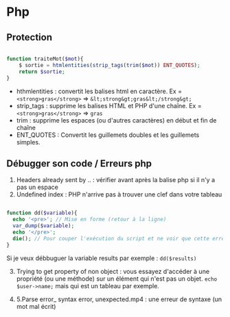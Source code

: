 # Php

## Protection

```PHP

function traiteMot($mot){
    $ sortie = htmlentities(strip_tags(trim($mot)) ENT_QUOTES);
    return $sortie;
}

```

- hthmlentities : convertit les balises html en caractère. Ex = `<strong>gras</strong>` => `&lt;strong&gt;gras&lt;/strong&gt;`
- strip_tags : supprime les balises HTML et PHP d'une chaîne. Ex = `<strong>gras</strong>` => `gras`
- trim : supprime les espaces (ou d'autres caractères) en début et fin de chaîne
- ENT_QUOTES : Convertit les guillemets doubles et les guillemets simples.

## Débugger son code / Erreurs php

1. Headers already sent by .. : vérifier avant après la balise php si il n'y a pas un espace
2. Undefined index : PHP n'arrive pas à trouver une clef dans votre tableau

```PHP

function dd($variable){
  echo '<pre>'; // Mise en forme (retour à la ligne)
  var_dump($variable);
  echo '</pre>';
  die(); // Pour couper l'exécution du script et ne voir que cette erreur en particulier.
}

```

Si je veux débbuguer la variable results par exemple : `dd($results)`

3. Trying to get property of non object : vous essayez d'accéder à une propriété (ou une méthode) sur un élément qui n'est pas un objet. `echo $user->name;` mais qui est un tableau par exemple.

4. 5.Parse error_  syntax error, unexpected.mp4 : une erreur de syntaxe (un mot mal écrit)

